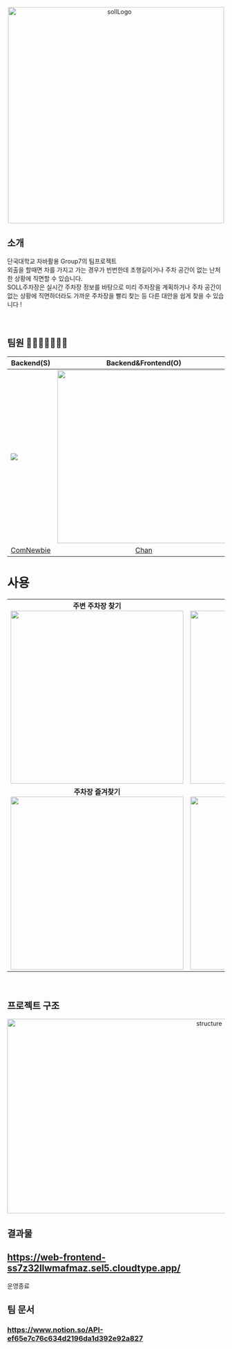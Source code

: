 <div align="center">
<img width="500" alt="sollLogo" src="https://github.com/SOLL-Parking-Lot/.github/assets/88769991/ad5cfb3e-a240-4eb8-ab20-9c846ac7e6fe">





</div>

## **소개**
단국대학교 자바활용 Group7의 팀프로젝트
<br>
외출을 할때면 차를 가지고 가는 경우가 빈번한데 초행길이거나 주차 공간이 없는 난처한 상황에 직면할 수 있습니다.
<br>
SOLL주차장은 실시간 주차장 정보를 바탕으로 미리 주차장을 계획하거나 주차 공간이 없는 상황에 직면하더라도 가까운 주차장을 빨리 찾는 등 다른 대안을 쉽게 찾을 수 있습니다 !
<br>
<br>
<br>


## 팀원 👨‍👩‍👧‍👦👨‍👩‍👦
| **Backend(S)**                                                      | **Backend&Frontend(O)**                                                         | **Frontend(L)**                                                                 | **Backend(L)**                                                                 | 
|---------------------------------------------------------------------|---------------------------------------------------------------------------------|---------------------------------------------------------------------------------|--------------------------------------------------------------------------------| 
| <img src="https://avatars.githubusercontent.com/u/88769991?v=4"/>   | <img src="https://avatars.githubusercontent.com/u/112472883?v=4" width=400px /> | <img src="https://avatars.githubusercontent.com/u/103481014?v=4" width=400px /> | <img src="https://avatars.githubusercontent.com/u/166590918?v=4" width=400px > | 
| <div align="center">[ComNewbie](https://github.com/ComNewbie)</div> | <div align="center">[Chan](https://github.com/ohchanKyu)</div>                  | <div align="center"> [ThisGrDn](https://github.com/ThisGrDn)</div>              | <div align="center">[Enendxkr](https://github.com/Enendxkr)</div>              |     

# 사용
<div align="center">
  <table>
    <tr>
      <td align="center">
        <strong>주변 주차장 찾기</strong><br>
        <img src="https://github.com/SOLL-Parking-Lot/.github/assets/88769991/fbaa8314-e134-49bf-961c-5bde4ed621ed" width="400px" />
      </td>
      <td align="center">
        <strong>내 위치 변경</strong><br>
        <img src="https://github.com/SOLL-Parking-Lot/.github/assets/88769991/664c3211-4c56-4a54-a326-3fc704c95658" width="400px" />
      </td>
    </tr>
    <tr>
      <td align="center">
        <strong>주차장 즐겨찾기</strong><br>
        <img src="https://github.com/SOLL-Parking-Lot/.github/assets/88769991/810d98b2-e517-4dfe-81fa-2c2c71e2ad3f" width="400px" />
      </td>
      <td align="center">
        <strong>새로운 주차장 등록</strong><br>
        <img src="https://github.com/SOLL-Parking-Lot/.github/assets/88769991/f292a38d-0c91-44d7-a307-7f775428449e" width="400px" />
      </td>
    </tr>
  </table>
</div><br>


## **프로젝트 구조**

<div align="center">
  <img width="920" height="450" alt="structure" src="https://github.com/SOLL-Parking-Lot/.github/assets/88769991/40441d4d-d175-4060-af8c-10d71383cbd9">
</div>

## 결과물
## https://web-frontend-ss7z32llwmafmaz.sel5.cloudtype.app/
운영종료

## 팀 문서
### https://www.notion.so/API-ef65e7c76c634d2196da1d392e92a827

